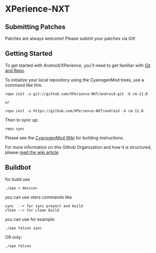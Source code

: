 XPerience-NXT
===========

Submitting Patches
------------------
Patches are always welcome!  Please submit your patches via Git!


Getting Started
---------------

To get started with Android/XPerience, you'll need to get
familiar with [Git and Repo](http://source.android.com/source/using-repo.html).

To initialize your local repository using the CyanogenMod trees, use a command like this:

    repo init -u git://github.com/XPerience-NXT/android.git -b cm-11.0
    
    or
    
    repo init -u https://github.com/XPerience-NXT/android -b cm-11.0

Then to sync up:

    repo sync

Please see the [CyanogenMod Wiki](http://wiki.cyanogenmod.org/) for building instructions.

For more information on this Github Organization and how it is structured, 
please [read the wiki article](http://wiki.cyanogenmod.org/w/Github_Organization)


Buildbot
--------

for build use


    ./xpe < device> 
    
you can use oters commands like

    sync  --> for sync proyect and build
    clean --> for clean build
    
you can use for example:

    ./xpe falcon sync
    
OR only:
    
    ./xpe falcon
    
    
